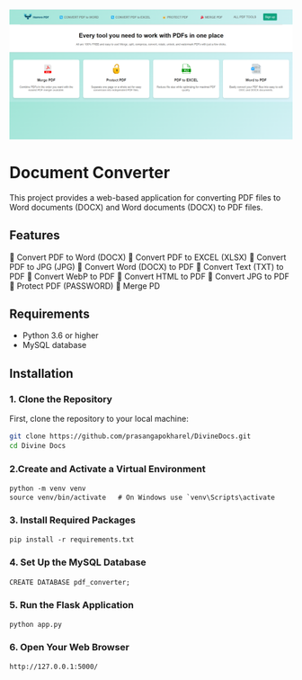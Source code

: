 ![Home Image](./demo4.png)
# Document Converter

This project provides a web-based application for converting PDF files to Word documents (DOCX) and Word documents (DOCX) to PDF files.

## Features

🔄 Convert PDF to Word (DOCX)
🔄 Convert PDF to EXCEL (XLSX)
🔄 Convert PDF to JPG (JPG)
🔄 Convert Word (DOCX) to PDF
🔄 Convert Text (TXT) to PDF
🔄 Convert WebP to PDF
🔄 Convert HTML to PDF
🔄 Convert JPG to PDF
🔐 Protect PDF (PASSWORD)
🧲 Merge PD

## Requirements

- Python 3.6 or higher
- MySQL database

## Installation

### 1. Clone the Repository

First, clone the repository to your local machine:

```sh
git clone https://github.com/prasangapokharel/DivineDocs.git
cd Divine Docs

```
### 2.Create and Activate a Virtual Environment

```
python -m venv venv
source venv/bin/activate   # On Windows use `venv\Scripts\activate
```

### 3. Install Required Packages
```
pip install -r requirements.txt
```

### 4. Set Up the MySQL Database
```
CREATE DATABASE pdf_converter;
```

### 5. Run the Flask Application
```
python app.py

```

### 6. Open Your Web Browser

```
http://127.0.0.1:5000/

```


